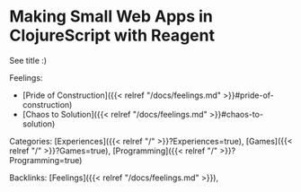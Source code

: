# Making Small Web Apps in ClojureScript with Reagent

See title :)

Feelings: 

  - [Pride of Construction]({{< relref "/docs/feelings.md" >}}#pride-of-construction)
  - [Chaos to Solution]({{< relref "/docs/feelings.md" >}}#chaos-to-solution)

Categories: [Experiences]({{< relref "/" >}}?Experiences=true),
[Games]({{< relref "/" >}}?Games=true),
[Programming]({{< relref "/" >}}?Programming=true)

Backlinks: [Feelings]({{< relref "/docs/feelings.md" >}}), 

